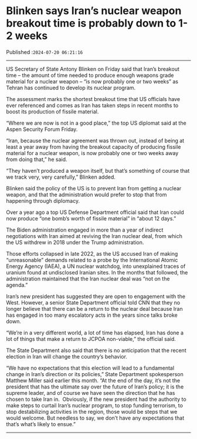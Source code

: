 # Blinken says Iran’s nuclear weapon breakout time is probably down to 1-2 weeks

Published :`2024-07-20 06:21:16`

---

US Secretary of State Antony Blinken on Friday said that Iran’s breakout time – the amount of time needed to produce enough weapons grade material for a nuclear weapon – “is now probably one or two weeks” as Tehran has continued to develop its nuclear program.

The assessment marks the shortest breakout time that US officials have ever referenced and comes as Iran has taken steps in recent months to boost its production of fissile material.

“Where we are now is not in a good place,” the top US diplomat said at the Aspen Security Forum Friday.

“Iran, because the nuclear agreement was thrown out, instead of being at least a year away from having the breakout capacity of producing fissile material for a nuclear weapon, is now probably one or two weeks away from doing that,” he said.

“They haven’t produced a weapon itself, but that’s something of course that we track very, very carefully,” Blinken added.

Blinken said the policy of the US is to prevent Iran from getting a nuclear weapon, and that the administration would prefer to stop that from happening through diplomacy.

Over a year ago a top US Defense Department official said that Iran could now produce “one bomb’s worth of fissile material” in “about 12 days.”

The Biden administration engaged in more than a year of indirect negotiations with Iran aimed at reviving the Iran nuclear deal, from which the US withdrew in 2018 under the Trump administration.

Those efforts collapsed in late 2022, as the US accused Iran of making “unreasonable” demands related to a probe by the International Atomic Energy Agency (IAEA), a UN nuclear watchdog, into unexplained traces of uranium found at undisclosed Iranian sites. In the months that followed, the administration maintained that the Iran nuclear deal was “not on the agenda.”

Iran’s new president has suggested they are open to engagement with the West. However, a senior State Department official told CNN that they no longer believe that there can be a return to the nuclear deal because Iran has engaged in too many escalatory acts in the years since talks broke down.

“We’re in a very different world, a lot of time has elapsed, Iran has done a lot of things that make a return to JCPOA non-viable,” the official said.

The State Department also said that there is no anticipation that the recent election in Iran will change the country’s behavior.

“We have no expectations that this election will lead to a fundamental change in Iran’s direction or its policies,” State Department spokesperson Matthew Miller said earlier this month. “At the end of the day, it’s not the president that has the ultimate say over the future of Iran’s policy; it is the supreme leader, and of course we have seen the direction that he has chosen to take Iran in.  Obviously, if the new president had the authority to make steps to curtail Iran’s nuclear program, to stop funding terrorism, to stop destabilizing activities in the region, those would be steps that we would welcome. But needless to say, we don’t have any expectations that that’s what’s likely to ensue.”

---

